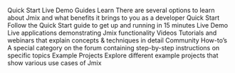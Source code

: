 Quick Start 
Live Demo 
Guides
Learn
There are several options to learn about Jmix and what benefits it brings to you as a developer
Quick Start
Follow the Quick Start guide to get up and running in 15 minutes
Live Demo
Live applications demonstrating Jmix functionality
Videos
Tutorials and webinars that explain concepts & techniques in detail
Community How-to’s
A special category on the forum containing step-by-step instructions on specific topics
Example Projects
Explore different example projects that show various use cases of Jmix